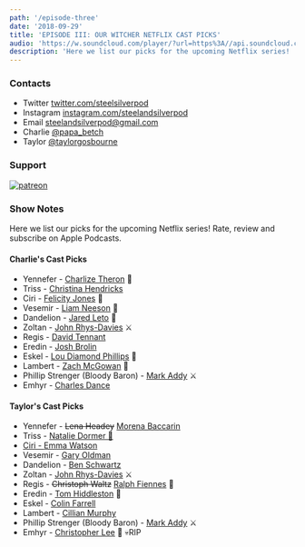 ```yaml
---
path: '/episode-three'
date: '2018-09-29'
title: 'EPISODE III: OUR WITCHER NETFLIX CAST PICKS'
audio: 'https://w.soundcloud.com/player/?url=https%3A//api.soundcloud.com/tracks/507178830&color=%23008080&auto_play=false&hide_related=true&show_comments=false&show_user=true&show_reposts=false&show_teaser=false'
description: 'Here we list our picks for the upcoming Netflix series!  Rate, review and subscribe on Apple Podcasts.'
---
```


### Contacts

- <span>Twitter</span> <a href="https://twitter.com/steelsilverpod">twitter.com/steelsilverpod</a>
- <span>Instagram</span> <a href="https://www.instagram.com/steelandsilverpod/">instagram.com/steelandsilverpod</a>
- <span>Email</span> <a href="mailto:steelandsilverpod@gmail.com">steelandsilverpod@gmail.com</a>
- <span>Charlie</span> <a href="https://www.instagram.com/papa_betch/">@papa_betch</a>
- <span>Taylor</span> <a href="https://twitter.com/taylorgosbourne">@taylorgosbourne</a>

### Support

[![patreon](https://raw.githubusercontent.com/taylorosbourne/steelandsilverpod.fm/master/src/images/patreon.png)](https://patreon.com/steelandsilverpod "Our Patreon")

### Show Notes

Here we list our picks for the upcoming Netflix series!  Rate, review and subscribe on Apple Podcasts.

#### Charlie's Cast Picks

- Yennefer - <a href="https://www.imdb.com/name/nm0000234/?ref_=tt_cl_t1">Charlize Theron</a> 👑
- Triss - <a href="https://www.imdb.com/name/nm0376716/?ref_=tt_cl_t5">Christina Hendricks</a>
- Ciri - <a href="https://www.imdb.com/name/nm0428065/?ref_=nv_sr_srsg_0">Felicity Jones</a> 👑
- Vesemir - <a href="https://www.imdb.com/name/nm0000553/?ref_=nv_sr_srsg_0">Liam Neeson</a> 👑
- Dandelion - <a href="https://www.imdb.com/name/nm0001467/?ref_=nv_sr_srsg_0">Jared Leto</a> 👑
- Zoltan - <a href="https://www.imdb.com/name/nm0722636/?ref_=ttfc_fc_cl_t26">John Rhys-Davies</a> ⚔️
- Regis - <a href="https://www.imdb.com/name/nm0855039/">David Tennant</a>
- Eredin - <a href="https://www.imdb.com/name/nm0000982/?ref_=nv_sr_srsg_0">Josh Brolin</a>
- Eskel - <a href="https://www.imdb.com/name/nm0001617/?ref_=nv_sr_srsg_0">Lou Diamond Phillips</a> 👑
- Lambert - <a href="https://www.imdb.com/name/nm2090702/?ref_=nv_sr_srsg_0">Zach McGowan</a> 👑
- Phillip Strenger (Bloody Baron) - <a href="https://www.imdb.com/name/nm0004692/?ref_=nv_sr_srsg_0">Mark Addy</a> ⚔️
- Emhyr - <a href="https://www.imdb.com/name/nm0001097/?ref_=nv_sr_srsg_0">Charles Dance</a>

#### Taylor's Cast Picks

- Yennefer - <a style="text-decoration: line-through" href="https://www.imdb.com/name/nm0372176/?ref_=tt_cl_t2">Lena Headey</a> <a href="https://www.imdb.com/name/nm1072555/?ref_=tt_cl_t15">Morena Baccarin</a>
- Triss - <a href="https://www.imdb.com/name/nm1754059/?ref_=nv_sr_srsg_0">Natalie Dormer</aa> 👑
- Ciri - <a href="https://www.imdb.com/name/nm0914612/?ref_=nv_sr_srsg_0">Emma Watson</a>
- Vesemir - <a href="https://www.imdb.com/name/nm0428065/?ref_=nv_sr_srsg_0">Gary Oldman</a>
- Dandelion - <a href="https://www.imdb.com/name/nm2355635/?ref_=nv_sr_srsg_0">Ben Schwartz</a>
- Zoltan - <a href="https://www.imdb.com/name/nm0722636/?ref_=ttfc_fc_cl_t26">John Rhys-Davies</a> ⚔️
- Regis - <a style="text-decoration: line-through" href="https://www.imdb.com/name/nm0910607/">Christoph Waltz</a> <a href="https://www.imdb.com/name/nm0000146/?ref_=nv_sr_srsg_0">Ralph Fiennes</a> 👑
- Eredin - <a href="https://www.imdb.com/name/nm1089991/?ref_=tt_cl_t3">Tom Hiddleston</a> 👑
- Eskel - <a href="https://www.imdb.com/name/nm0268199/?ref_=nv_sr_srsg_3">Colin Farrell</a>
- Lambert - <a href="https://www.imdb.com/name/nm0614165/?ref_=nv_sr_srsg_0">Cillian Murphy</a>
- Phillip Strenger (Bloody Baron) - <a href="https://www.imdb.com/name/nm0004692/?ref_=nv_sr_srsg_0">Mark Addy</a> ⚔️
- Emhyr - <a href="https://www.imdb.com/name/nm0000489/?ref_=nv_sr_srsg_0">Christopher Lee</a> 👑 💀RIP